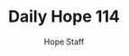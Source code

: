 ---
image: /assets/img/daily-hope-default-artwork.png
title: Daily Hope 114
number: 114
categories:
  - Daily Hope
author: Hope Staff
notes: Daily Hope 114
embed: >-
  <iframe style="border-radius:12px" src="https://open.spotify.com/embed/episode/2AYrDtIE6Ys77bf1t84UmK?utm_source=generator" width="100%" height="352" frameBorder="0" allowfullscreen="" allow="autoplay; clipboard-write; encrypted-media; fullscreen; picture-in-picture" loading="lazy"></iframe>
---